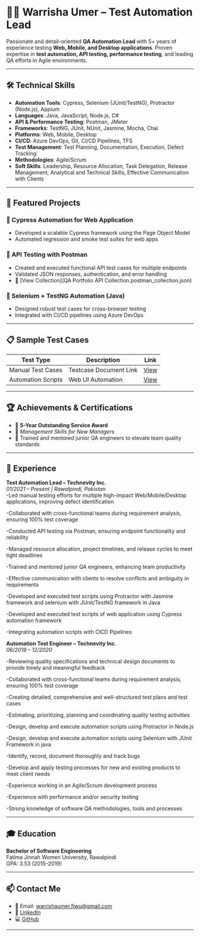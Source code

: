 # 👩‍💻 Warrisha Umer – Test Automation Lead

Passionate and detail-oriented **QA Automation Lead** with 5+ years of experience testing **Web, Mobile, and Desktop applications**. Proven expertise in **test automation, API testing, performance testing**, and leading QA efforts in Agile environments.

---

## 🛠️ Technical Skills

- **Automation Tools**: Cypress, Selenium (JUnit/TestNG), Protractor (Node.js), Appium  
- **Languages**: Java, JavaScript, Node.js, C#  
- **API & Performance Testing**: Postman, JMeter  
- **Frameworks**: TestNG, JUnit, NUnit, Jasmine, Mocha, Chai  
- **Platforms**: Web, Mobile, Desktop  
- **CI/CD**: Azure DevOps, Git, CI/CD Pipelines, TFS  
- **Test Management**: Test Planning, Documentation, Execution, Defect Tracking  
- **Methodologies**: Agile/Scrum
- **Soft Skills**: Leadership, Resource Allocation, Task Delegation, Release Management, Analytical and Technical Skills, Effective Communication with Clients

---

## 🚀 Featured Projects

### 🔹 Cypress Automation for Web Application
- Developed a scalable Cypress framework using the Page Object Model
- Automated regression and smoke test suites for web apps

### 🔹 API Testing with Postman
- Created and executed functional API test cases for multiple endpoints
- Validated JSON responses, authentication, and error handling
- 🔗 [View Collection](QA Portfolio API Collection.postman_collection.json)

### 🔹 Selenium + TestNG Automation (Java)
- Designed robust test cases for cross-browser testing
- Integrated with CI/CD pipelines using Azure DevOps

---

## 📋 Sample Test Cases

| Test Type          | Description                      | Link         |
|--------------------|----------------------------------|--------------|
| Manual Test Cases  | Testcase Document Link           | [View](https://docs.google.com/spreadsheets/d/1ZekCkr89OnUehr7SVZzgeT14MAmw-Rny/edit?usp=sharing&ouid=115906125699289151512&rtpof=true&sd=true)    |
| Automation Scripts | Web UI Automation                | [View](https://docs.google.com/spreadsheets/d/1eh_OUsTUEWHwufF3AwFt8bhUCngja5-w/edit?usp=sharing&ouid=115906125699289151512&rtpof=true&sd=true)    |

---

## 🏆 Achievements & Certifications

- 🏅 **5-Year Outstanding Service Award**
- 📜 *Management Skills for New Managers*
- 🧪 Trained and mentored junior QA engineers to elevate team quality standards

---

## 📌 Experience

**Test Automation Lead – Technevity Inc.**  
*01/2021 – Present | Rawalpindi, Pakistan*  
-Led manual testing efforts for multiple high-impact Web/Mobile/Desktop applications, improving defect identification

-Collaborated with cross-functional teams during requirement analysis, ensuring 100% test coverage

-Conducted API testing via Postman, ensuring endpoint functionality and reliability

-Managed resource allocation, project timelines, and release cycles to meet tight deadlines

-Trained and mentored junior QA engineers, enhancing team productivity

-Effective communication with clients to resolve conflicts and ambiguity in requirements

-Developed and executed test scripts using Protractor with Jasmine framework and selenium with JUnit/TestNG framework in Java

-Developed and executed test scripts of web application using Cypress automation framework

-Integrating automation scripts with CICD Pipelines


**Automation Test Engineer – Technevity Inc.**  
*06/2019 – 12/2020*

-Reviewing quality specifications and technical design documents to provide timely and meaningful feedback

-Collaborated with cross-functional teams during requirement analysis, ensuring 100% test coverage

-Creating detailed, comprehensive and well-structured test plans and test cases

-Estimating, prioritizing, planning and coordinating quality testing activities

-Design, develop and execute automation scripts using Protractor in Node.js

-Design, develop and execute automation scripts using Selenium with JUnit Framework in java

-Identify, record, document thoroughly and track bugs

-Develop and apply testing processes for new and existing products to meet client needs

-Experience working in an Agile/Scrum development process

-Experience with performance and/or security testing

-Strong knowledge of software QA methodologies, tools and processes

---

## 🎓 Education

**Bachelor of Software Engineering**  
Fatima Jinnah Women University, Rawalpindi  
GPA: 3.53 (2015–2019)

---

## 📫 Contact Me

- 📧 Email: warrishaumer.fjwu@gmail.com  
- 🔗 [LinkedIn](https://linkedin.com/in/warrisha-umer-6328301a0)  
- 💻 [GitHub](https://github.com/WarrishaUmer1)
---

